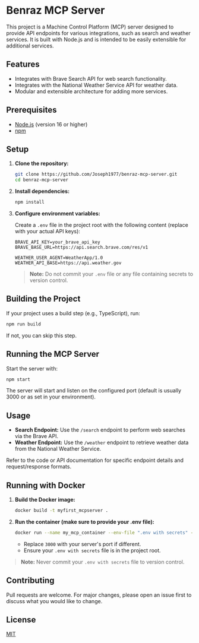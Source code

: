 # Benraz MCP Server

This project is a Machine Control Platform (MCP) server designed to provide API endpoints for various integrations, such as search and weather services. It is built with Node.js and is intended to be easily extensible for additional services.

## Features

- Integrates with Brave Search API for web search functionality.
- Integrates with the National Weather Service API for weather data.
- Modular and extensible architecture for adding more services.

## Prerequisites

- [Node.js](https://nodejs.org/) (version 16 or higher)
- [npm](https://www.npmjs.com/)

## Setup

1. **Clone the repository:**

   ```sh
   git clone https://github.com/Joseph1977/benraz-mcp-server.git
   cd benraz-mcp-server
   ```
2. **Install dependencies:**

   ```sh
   npm install
   ```
3. **Configure environment variables:**

   Create a `.env` file in the project root with the following content (replace with your actual API keys):

   ```
   BRAVE_API_KEY=your_brave_api_key
   BRAVE_BASE_URL=https://api.search.brave.com/res/v1

   WEATHER_USER_AGENT=WeatherApp/1.0
   WEATHER_API_BASE=https://api.weather.gov
   ```

   > **Note:** Do not commit your `.env` file or any file containing secrets to version control.
   >

## Building the Project

If your project uses a build step (e.g., TypeScript), run:

```sh
npm run build
```

If not, you can skip this step.

## Running the MCP Server

Start the server with:

```sh
npm start
```

The server will start and listen on the configured port (default is usually 3000 or as set in your environment).

## Usage

- **Search Endpoint:**
  Use the `/search` endpoint to perform web searches via the Brave API.
- **Weather Endpoint:**
  Use the `/weather` endpoint to retrieve weather data from the National Weather Service.

Refer to the code or API documentation for specific endpoint details and request/response formats.

## Running with Docker

1. **Build the Docker image:**

   ```sh
   docker build -t myfirst_mcpserver .
   ```
2. **Run the container (make sure to provide your .env file):**

   ```sh
   docker run --name my_mcp_container --env-file ".env with secrets" -p 3000:3000 myfirst_mcpserver
   ```

   - Replace `3000` with your server's port if different.
   - Ensure your `.env with secrets` file is in the project root.

> **Note:** Never commit your `.env with secrets` file to version control.

## Contributing

Pull requests are welcome. For major changes, please open an issue first to discuss what you would like to change.

## License

[MIT](LICENSE)
